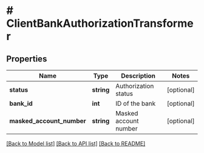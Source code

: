 # # ClientBankAuthorizationTransformer

## Properties

Name | Type | Description | Notes
------------ | ------------- | ------------- | -------------
**status** | **string** | Authorization status | [optional]
**bank_id** | **int** | ID of the bank | [optional]
**masked_account_number** | **string** | Masked account number | [optional]

[[Back to Model list]](../../README.md#models) [[Back to API list]](../../README.md#endpoints) [[Back to README]](../../README.md)

